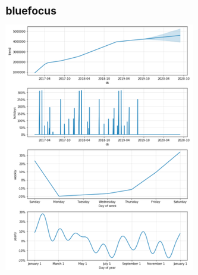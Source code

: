 # bluefocus

![sssss](https://raw.githubusercontent.com/lilei20190924/bluefocus/master/prophet3.jpg)


